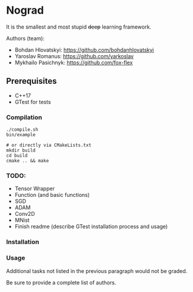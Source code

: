 # Nograd

It is the smallest and most stupid ~~deep~~ learning framework.

Authors (team):
- Bohdan Hlovatskyi: https://github.com/bohdanhlovatskyi
- Yaroslav Romanus: https://github.com/yarkoslav
- Mykhailo Pasichnyk: https://github.com/fox-flex

## Prerequisites

- C++17
- GTest for tests

### Compilation

```shell
./compile.sh
bin/example

# or directly via CMakeLists.txt
mkdir build
cd build
cmake .. && make
```

### TODO:
- Tensor Wrapper
- Function (and basic functions)  
- SGD
- ADAM  
- Conv2D
- MNist
- Finish readme (describe GTest installation process and usage)

### Installation


### Usage

  
Additional tasks not listed in the previous paragraph would not be graded.

Be sure to provide a complete list of authors.


